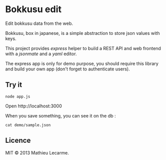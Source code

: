 Bokkusu edit
============

Edit bokkusu data from the web.

Bokkusu, box in japanese, is a simple abstraction to store json values with keys.

This project provides _express_ helper to build a REST API and web frontend with
a _jsonmate_ and a _yaml_ editor.

The express app is only for demo purpose, you should require this library
and build your own app (don't forget to authenticate users).

Try it
------

    node app.js

Open http://localhost:3000

When you save something, you can see it on the db :

    cat demo/sample.json

Licence
-------

MIT © 2013 Mathieu Lecarme.
